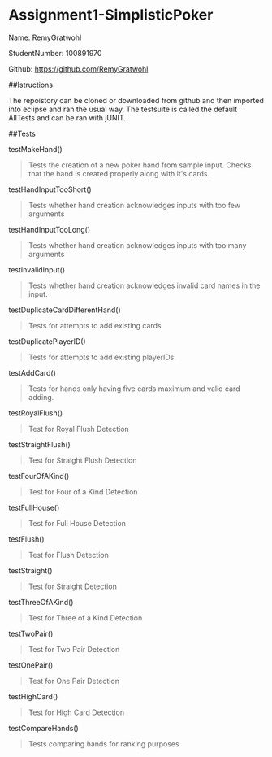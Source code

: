 # Assignment1-SimplisticPoker

Name: RemyGratwohl

StudentNumber: 100891970

Github: https://github.com/RemyGratwohl

##Istructions

The repoistory can be cloned or downloaded from github and then imported into eclipse and ran the usual way. The testsuite is called the default AllTests and can be ran with jUNIT.

##Tests

testMakeHand()
>Tests the creation of a new poker hand from sample input. Checks that the hand is created properly along with it's cards.

testHandInputTooShort()

>Tests whether hand creation acknowledges  inputs with too few arguments

testHandInputTooLong()

>Tests whether hand creation acknowledges inputs with too many arguments

testInvalidInput()

>Tests whether hand creation acknowledges invalid card names in the input.

testDuplicateCardDifferentHand()

>Tests for attempts to add existing cards

testDuplicatePlayerID()

>Tests for attempts to add existing playerIDs.

testAddCard()

> Tests for hands only having five cards maximum and valid card adding.

testRoyalFlush()

> Test for Royal Flush Detection

testStraightFlush()

> Test for Straight Flush Detection

testFourOfAKind()

> Test for Four of a Kind Detection

testFullHouse()

> Test for Full House Detection

testFlush()

> Test for Flush Detection

testStraight()

> Test for Straight Detection

testThreeOfAKind()

> Test for Three of a Kind Detection

testTwoPair()

> Test for Two Pair Detection

testOnePair()

> Test for One Pair Detection

testHighCard()

> Test for High Card Detection

testCompareHands()

>  Tests comparing hands for ranking purposes
